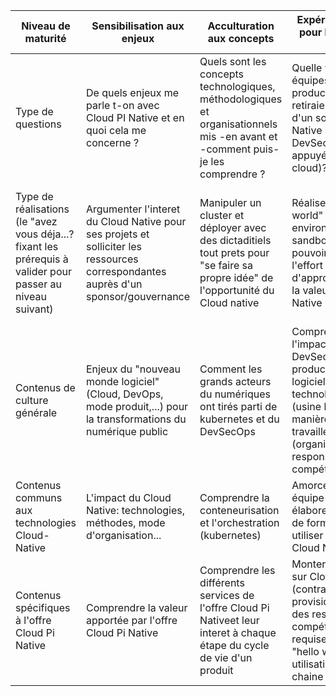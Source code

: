 

Niveau de maturité|	Sensibilisation aux enjeux|Acculturation aux concepts|Expérimentation pour la prise en main| Conformité technique pour la construction|Performance pour la production|
|------|------|-----|-----|-----|-----|
| Type de questions| De quels enjeux me parle t-on avec Cloud PI Native et en quoi cela me concerne ?| Quels sont les concepts technologiques, méthodologiques et organisationnels mis -en avant et -comment puis-je les comprendre ?| Quelle valeur mes équipes de production retiraient-elles d'un socle Cloud Native (usine DevSecOps appuyée sur le cloud)?| Comment les projets peuvent tirer le plein potentiel d'une offre Cloud Native?| Comment garantir la continuité des pratiques, la MCO/MCS et les évolutions au meilleur niveau de performances?|
|Type de réalisations (le "avez vous déja...? fixant les prérequis à valider pour passer au niveau suivant) | Argumenter l'interet du Cloud Native pour ses projets et solliciter les ressources correspondantes auprès d'un sponsor/gouvernance| Manipuler un cluster et déployer avec des dictaditiels tout prets pour "se faire sa propre idée" de l'opportunité du Cloud native |	Réaliser un "Hello world" dans un environnement sandbox pour pouvoir mesurer l'effort d'appropriation et la valeur du Cloud Native| Déployer une application et une infra dans un environnement représentatif de la production pour pouvoir livrer des produits de qualité| Déployer, opérer, faire évoluer en environnement de production pour rester autonome sur la durée (performance en production)|
|Contenus de culture générale|Enjeux du "nouveau monde logiciel" (Cloud, DevOps, mode produit,...) pour la transformations du numérique public|Comment les grands acteurs du numériques ont tirés parti de kubernetes et du DevSecOps|Comprendre l'impact du DevSecOps sur la production des logiciels: technologies (usine logicielle) et manière de travailler (organisation, responsabilités, compétences ...)|Comprendre la sécurité et la qualité à l'ère Cloud Native (zéro-trust, sécurité k8s, ...) |Manager pour rester autonome et performant sur la durée (anti patterns, mode produit, cloud-agile...)|
|Contenus communs aux technologies Cloud-Native|L'impact du Cloud Native: technologies, méthodes, mode d'organisation...|Comprendre la conteneurisation et l'orchestration (kubernetes)|Amorcer une équipe produit et élaborer un plan de formation pour utiliser les outils Cloud Native|Concevoir un produit et gérer le cycle de A à Z en Cloud Native|Comprendre le CNCF Landscape et les charts Helms / Opérators|
|Contenus spécifiques à l'offre Cloud Pi Native|Comprendre la valeur apportée par l'offre Cloud Pi Native|Comprendre les différents services de l'offre Cloud Pi Nativeet leur interet à chaque étape du cycle de vie d'un produit|Monter un projet sur Cloud Pi Native (contractualisation, provisionnement des ressources, compétences requises, ...) et "hello world", utilisation de la chaine primaire |Contruire un projet avec Cloud Pi Native (exigences/CCT, sécurité, ...), utilisation de la chaine secondaire|Assurer la disponibilité et la continuité, garder les options ouvertes sur les transitions futures|

